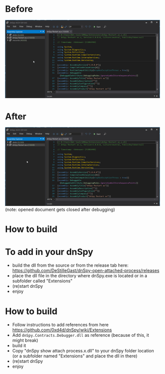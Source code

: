 # Before
![before](https://github.com/DeStilleGast/dnSpy-open-attached-process/raw/master/img/before.gif)

# After
![after](https://github.com/DeStilleGast/dnSpy-open-attached-process/raw/master/img/after.gif)
(note: opened document gets closed after debugging)

# How to build
# To add in your dnSpy
- build the dll from the source or from the release tab here: https://github.com/DeStilleGast/dnSpy-open-attached-process/releases
- place the dll file in the directory where dnSpy.exe is located or in a subfolder called "Extensions"
- (re)start dnSpy
- enjoy

# How to build
- Follow instructions to add references from here https://github.com/0xd4d/dnSpy/wiki/Extensions
- Add `dnSpy.Contracts.Debugger.dll` as reference (because of this, it might break)
- build it
- Copy "dnSpy show attach process.x.dll" to your dnSpy folder location (or a subfolder named "Extensions" and place the dll in there)
- (re)start dnSpy
- enjoy
